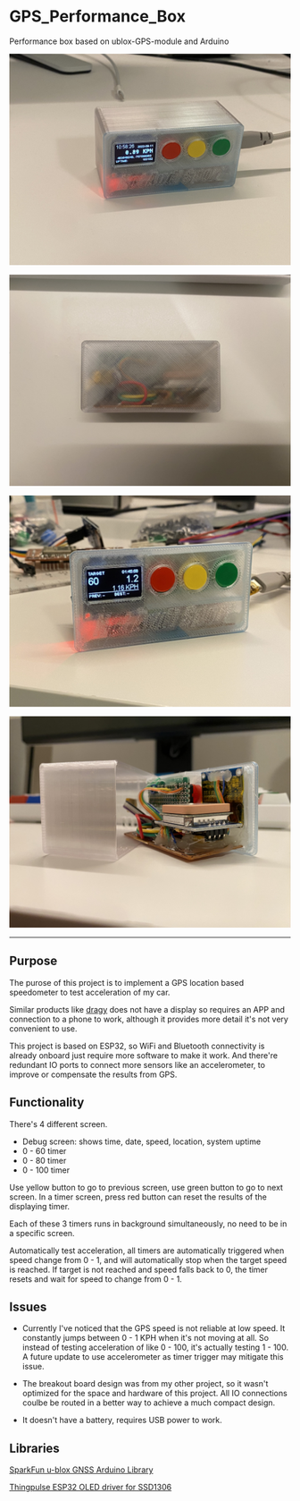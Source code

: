 # GPS_Performance_Box
Performance box based on ublox-GPS-module and Arduino

![Front](pictures/Front.jpeg)

![Back](pictures/Back.jpeg)

![Interface](pictures/Interface.jpeg)

![Inside](pictures/Inside.jpeg)

---
## Purpose

The purose of this project is to implement a GPS location based speedometer to test acceleration of my car. 

Similar products like [dragy](https://dragymotorsports.com) does not have a display so requires an APP and connection to a phone to work, although it provides more detail it's not very convenient to use.

This project is based on ESP32, so WiFi and Bluetooth connectivity is already onboard just require more software to make it work. And there're redundant IO ports to connect more sensors like an accelerometer, to improve or compensate the results from GPS.

## Functionality

There's 4 different screen.

- Debug screen: shows time, date, speed, location, system uptime
- 0 - 60 timer
- 0 - 80 timer
- 0 - 100 timer

Use yellow button to go to previous screen, use green button to go to next screen. In a timer screen, press red button can reset the results of the displaying timer.

Each of these 3 timers runs in background simultaneously, no need to be in a specific screen.

Automatically test acceleration, all timers are automatically triggered when speed change from 0 - 1, and will automatically stop when the target speed is reached. If target is not reached and speed falls back to 0, the timer resets and wait for speed to change from 0 - 1.

## Issues

- Currently I've noticed that the GPS speed is not reliable at low speed. It constantly jumps between 0 - 1 KPH when it's not moving at all. So instead of testing acceleration of like 0 - 100, it's actually testing 1 - 100. A future update to use accelerometer as timer trigger may mitigate this issue.

- The breakout board design was from my other project, so it wasn't optimized for the space and hardware of this project. All IO connections coulbe be routed in a better way to achieve a much compact design.

- It doesn't have a battery, requires USB power to work.


## Libraries
[SparkFun u-blox GNSS Arduino Library](https://github.com/sparkfun/SparkFun_u-blox_GNSS_Arduino_Library)

[Thingpulse ESP32 OLED driver for SSD1306](https://github.com/ThingPulse/esp8266-oled-ssd1306)

